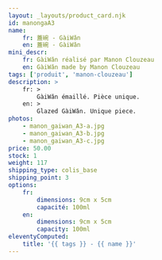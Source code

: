 ```yaml
---
layout: _layouts/product_card.njk
id: manongaA3
name:
    fr: 蓋碗 - GàiWǎn
    en: 蓋碗 - GàiWǎn
mini_descr:
    fr: GàiWǎn réalisé par Manon Clouzeau
    en: GàiWǎn made by Manon Clouzeau
tags: ['produit', 'manon-clouzeau']
description: >
    fr: >
        GàiWǎn émaillé. Pièce unique.
    en: >
        Glazed GàiWǎn. Unique piece.
photos:
    - manon_gaiwan_A3-a.jpg
    - manon_gaiwan_A3-b.jpg
    - manon_gaiwan_A3-c.jpg
price: 50.00
stock: 1
weight: 117
shipping_type: colis_base
shipping_point: 3
options:
    fr:
        dimensions: 9cm x 5cm
        capacité: 100ml
    en:
        dimensions: 9cm x 5cm
        capacity: 100ml
eleventyComputed:
    title: '{{ tags }} - {{ name }}'
---
```

